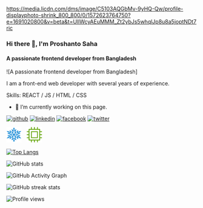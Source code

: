 https://media.licdn.com/dms/image/C5103AQGbMv-9yHQ-Qw/profile-displayphoto-shrink_800_800/0/1572623764750?e=1691020800&v=beta&t=UllWcyAEuMMM_Zt2ybJs5whqlJp8u8a5joptNDt7ric


### Hi there 👋,  I'm Proshanto Saha
#### A passionate frontend developer from Bangladesh
![A passionate frontend developer from Bangladesh]

I am a front-end web developer with several years of experience. 

Skills: REACT / JS / HTML / CSS

- 🔭 I’m currently working on this page. 


[<img src='https://cdn.jsdelivr.net/npm/simple-icons@3.0.1/icons/github.svg' alt='github' height='40'>](https://github.com/proshantosaha)  [<img src='https://cdn.jsdelivr.net/npm/simple-icons@3.0.1/icons/linkedin.svg' alt='linkedin' height='40'>](https://www.linkedin.com/in/https://www.linkedin.com/in/prosanto-kumer-shaha-90a6a2196//)  [<img src='https://cdn.jsdelivr.net/npm/simple-icons@3.0.1/icons/facebook.svg' alt='facebook' height='40'>](https://www.facebook.com/https://web.facebook.com/mood.on.33)  [<img src='https://cdn.jsdelivr.net/npm/simple-icons@3.0.1/icons/twitter.svg' alt='twitter' height='40'>](https://twitter.com/https://l.facebook.com/l.php?u=https%3A%2F%2Ftwitter.com%2FProshantoSaha16%3Ft%3DVRA2tr_2aeD8twFzEWZb7A%26s%3D07%26fbclid%3DIwAR3hgwtHPrYwt0Ub0BVmTxdusJKbpMvx9V-lDoOboORu-Han_7cnNM0qljw&h=AT3enQnhOwJjdjQDb6-mdBPcc61yZTacrzT6Gy824RpUSYJt7sD7bGFwAk4Ncf3Q7VDfcE2XTZxFUD_iAXtcZxP8I7fUf8u9M20M0pTjItviMwis0JMton5eSC438tuMwg-33IIZXWk10C8)  

<a href='https://archiveprogram.github.com/'><img src='https://raw.githubusercontent.com/acervenky/animated-github-badges/master/assets/acbadge.gif' width='40' height='40'></a> <a href='https://docs.github.com/en/developers'><img src='https://raw.githubusercontent.com/acervenky/animated-github-badges/master/assets/devbadge.gif' width='40' height='40'></a> 

[![Top Langs](https://github-readme-stats.vercel.app/api/top-langs/?username=proshantosaha)](https://github.com/anuraghazra/github-readme-stats)

![GitHub stats](https://github-readme-stats.vercel.app/api?username=proshantosaha&show_icons=true&count_private=true)  

![GitHub Activity Graph](https://activity-graph.herokuapp.com/graph?username=proshantosaha)  

![GitHub streak stats](https://streak-stats.demolab.com/?user=proshantosaha)  

![Profile views](https://gpvc.arturio.dev/proshantosaha)  

